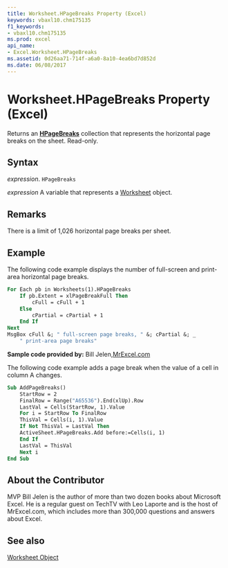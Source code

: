 ```yaml
---
title: Worksheet.HPageBreaks Property (Excel)
keywords: vbaxl10.chm175135
f1_keywords:
- vbaxl10.chm175135
ms.prod: excel
api_name:
- Excel.Worksheet.HPageBreaks
ms.assetid: 0d26aa71-714f-a6a0-8a10-4ea6bd7d852d
ms.date: 06/08/2017
---
```



# Worksheet.HPageBreaks Property (Excel)

Returns an  **[HPageBreaks](Excel.HPageBreaks.md)** collection that represents the horizontal page breaks on the sheet. Read-only.


## Syntax

 _expression_. `HPageBreaks`

 _expression_ A variable that represents a [Worksheet](./Excel.Worksheet.md) object.


## Remarks

There is a limit of 1,026 horizontal page breaks per sheet.


## Example

The following code example displays the number of full-screen and print-area horizontal page breaks.


```vb
For Each pb in Worksheets(1).HPageBreaks 
    If pb.Extent = xlPageBreakFull Then 
        cFull = cFull + 1 
    Else 
        cPartial = cPartial + 1 
    End If 
Next 
MsgBox cFull &; " full-screen page breaks, " &; cPartial &; _ 
    " print-area page breaks"
```



 **Sample code provided by:** Bill Jelen,[MrExcel.com](https://www.mrexcel.com/)

The following code example adds a page break when the value of a cell in column A changes.




```vb
Sub AddPageBreaks() 
    StartRow = 2 
    FinalRow = Range("A65536").End(xlUp).Row 
    LastVal = Cells(StartRow, 1).Value 
    For i = StartRow To FinalRow 
    ThisVal = Cells(i, 1).Value 
    If Not ThisVal = LastVal Then 
    ActiveSheet.HPageBreaks.Add before:=Cells(i, 1) 
    End If 
    LastVal = ThisVal 
    Next i 
End Sub
```


## About the Contributor
<a name="AboutContributor"> </a>

MVP Bill Jelen is the author of more than two dozen books about Microsoft Excel. He is a regular guest on TechTV with Leo Laporte and is the host of MrExcel.com, which includes more than 300,000 questions and answers about Excel. 


## See also


[Worksheet Object](Excel.Worksheet.md)

